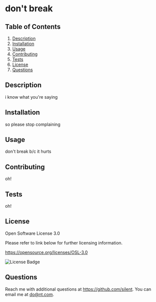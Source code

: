 # don't break

## Table of Contents
1. [Description](#Description)
2. [Installation](#Installation)
3. [Usage](#Usage)
4. [Contributing](#Contributing)
5. [Tests](#Tests)
6. [License](#License)
7. [Questions](#Questions)

## Description

i know what you're saying

## Installation

so please stop complaining

## Usage

don't break b/c it hurts

## Contributing

oh!

## Tests

oh!

## License
Open Software License 3.0

Please refer to link below for further licensing information.

https://opensource.org/licenses/OSL-3.0

![License Badge](https://img.shields.io/badge/license-Open%20Software%20License%203.0-green.svg)

## Questions

Reach me with additional questions at <https://github.com/silent>. 
You can email me at <do@nt.com>.
